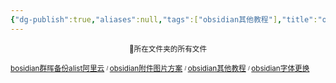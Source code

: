 ```yaml
---
{"dg-publish":true,"aliases":null,"tags":["obsidian其他教程"],"title":"obsidian其他教程","permalink":"/0801/obsidian/obsidian/obsidian/","dgPassFrontmatter":true,"noteIcon":""}
---
```


<p><span><center><sub>📁所在文件夹的所有文件</sub><center></center></center></span></p><span><span><p><sub><a data-tooltip-position="top" aria-label="0801 学习笔记/obsidian/obsidian其他教程/bosidian群晖备份alist阿里云.md" data-href="0801 学习笔记/obsidian/obsidian其他教程/bosidian群晖备份alist阿里云.md" href="0801 学习笔记/obsidian/obsidian其他教程/bosidian群晖备份alist阿里云.md" class="internal-link" target="_blank" rel="noopener">bosidian群晖备份alist阿里云</a> <sup><sub>  / </sub></sup><a data-tooltip-position="top" aria-label="0801 学习笔记/obsidian/obsidian其他教程/obsidian附件图片方案.md" data-href="0801 学习笔记/obsidian/obsidian其他教程/obsidian附件图片方案.md" href="0801 学习笔记/obsidian/obsidian其他教程/obsidian附件图片方案.md" class="internal-link" target="_blank" rel="noopener">obsidian附件图片方案</a> <sup><sub>  / </sub></sup><a data-tooltip-position="top" aria-label="0801 学习笔记/obsidian/obsidian其他教程/obsidian其他教程.md" data-href="0801 学习笔记/obsidian/obsidian其他教程/obsidian其他教程.md" href="0801 学习笔记/obsidian/obsidian其他教程/obsidian其他教程.md" class="internal-link" target="_blank" rel="noopener">obsidian其他教程</a> <sup><sub>  / </sub></sup><a data-tooltip-position="top" aria-label="0801 学习笔记/obsidian/obsidian其他教程/obsidian字体更换.md" data-href="0801 学习笔记/obsidian/obsidian其他教程/obsidian字体更换.md" href="0801 学习笔记/obsidian/obsidian其他教程/obsidian字体更换.md" class="internal-link" target="_blank" rel="noopener">obsidian字体更换</a></sub></p></span></span><span><span><p><br><br></p></span></span>
